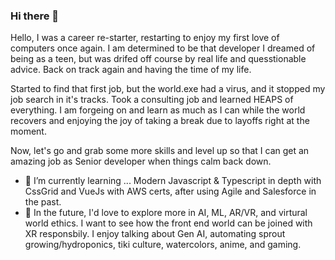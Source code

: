 ### Hi there 👋

<!--
**hmaw/hmaw** is a ✨ _special_ ✨ repository because its `README.md` (this file) appears on your GitHub profile.

Here are some ideas to get you started:

- 🔭 I’m currently working on ...a fresh view.
- 🌱 I’m currently learning ...HuggingFace, GenAI,  with AWS and Salesforce of all things.
- 💬 Ask me about ...anything, I'm willing to help as much as I can.
- 📫 How to reach me: <- email
- 😄 Pronouns: ... she/her
-->
Hello, I was a career re-starter, restarting to enjoy my first love of computers once again.  I am determined to be that developer I dreamed of being as a teen, but was drifed off course by real life and quesstionable advice.  Back on track again and having the time of my life.

Started to find that first job, but the world.exe had a virus, and it stopped my job search in it's tracks. Took a consulting job and learned HEAPS of everything.   I am forgeing on and learn as much as I can while the world recovers and enjoying the joy of taking a break due to layoffs right at the moment.  

Now, let's go and grab some more skills and level up so that I can get an amazing job as Senior developer when things calm back down.   

- 🌱 I’m currently learning ... Modern Javascript & Typescript in depth with CssGrid and VueJs with AWS certs, after using Agile and Salesforce in the past.
- 🔭 In the future, I'd love to explore more in AI, ML, AR/VR, and virtural world ethics. I want to see how the front end world can be joined with XR responsbily.
I enjoy talking about Gen AI, automating sprout growing/hydroponics, tiki culture, watercolors, anime, and gaming. 

